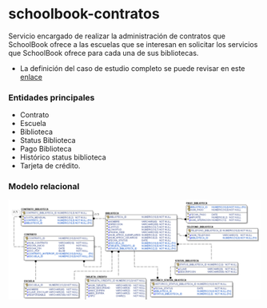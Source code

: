 # schoolbook-contratos
Servicio encargado de realizar la administración de contratos que SchoolBook ofrece a las escuelas que se interesan en solicitar los servicios que SchoolBook ofrece para cada una de sus bibliotecas.

* La definición del caso de estudio completo se puede revisar en este [enlace](https://github.com/school-book/schoolbook-app)
### Entidades principales
* Contrato
* Escuela
* Biblioteca
* Status Biblioteca
* Pago Biblioteca
* Histórico status biblioteca
* Tarjeta de crédito.
### Modelo relacional

![Modelo Relacional para contratos](docs/schoolbook-contratos.png)

